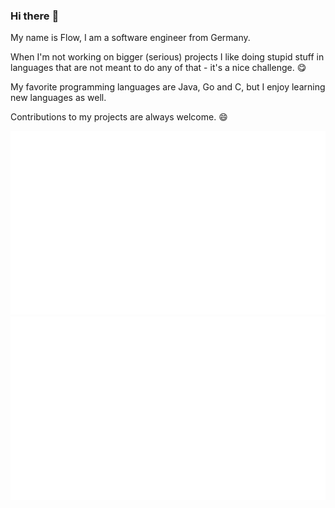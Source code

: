 ### Hi there :wave:

My name is Flow, I am a software engineer from Germany.

When I'm not working on bigger (serious) projects I like doing stupid stuff in languages that are not meant to do any of that - it's a nice challenge. :yum:

My favorite programming languages are Java, Go and C, but I enjoy learning new languages as well.

Contributions to my projects are always welcome. :smile:

![overview](https://github.com/overflowerror/github-stats/blob/master/generated/overview.svg)
![languages](https://github.com/overflowerror/github-stats/blob/master/generated/languages.svg)
